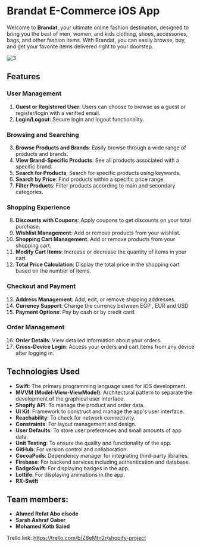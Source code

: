 # Brandat E-Commerce iOS App
Welcome to **Brandat**, your ultimate online fashion destination, designed to bring you the best of men, women, and kids clothing, shoes, accessories, bags, and other fashion items. With Brandat, you can easily browse, buy, and get your favorite items delivered right to your doorstep.


![3](https://github.com/sarrahAshrraf/Shopify/assets/154979941/6abeda53-d473-495e-8e08-cab6c9dbf1dd)

## Features

### User Management
1. **Guest or Registered User**: Users can choose to browse as a guest or register/login with a verified email.
2. **Login/Logout**: Secure login and logout functionality.

### Browsing and Searching
3. **Browse Products and Brands**: Easily browse through a wide range of products and brands.
4. **View Brand-Specific Products**: See all products associated with a specific brand.
5. **Search for Products**: Search for specific products using keywords.
6. **Search by Price**: Find products within a specific price range.
7. **Filter Products**: Filter products according to main and secondary categories.

### Shopping Experience
8. **Discounts with Coupons**: Apply coupons to get discounts on your total purchase.
9. **Wishlist Management**: Add or remove products from your wishlist.
10. **Shopping Cart Management**: Add or remove products from your shopping cart.
11. **Modify Cart Items**: Increase or decrease the quantity of items in your cart.
12. **Total Price Calculation**: Display the total price in the shopping cart based on the number of items.

### Checkout and Payment
13. **Address Management**: Add, edit, or remove shipping addresses.
14. **Currency Support**: Change the currency between EGP , EUR and USD
15. **Payment Options**: Pay by cash or by credit card.

### Order Management
16. **Order Details**: View detailed information about your orders.
17. **Cross-Device Login**: Access your orders and cart items from any device after logging in.

## Technologies Used

- **Swift**: The primary programming language used for iOS development.
- **MVVM (Model-View-ViewModel)**: Architectural pattern to separate the development of the graphical user interface.
- **Shopify API**: To manage the product and order data.
- **UI Kit**: Framework to construct and manage the app's user interface.
- **Reachability**: To check for network connectivity.
- **Constraints**: For layout management and design.
- **User Defaults**: To store user preferences and small amounts of app data.
- **Unit Testing**: To ensure the quality and functionality of the app.
- **GitHub**: For version control and collaboration.
- **CocoaPods**: Dependency manager for integrating third-party libraries.
- **Firebase**: For backend services including authentication and database.
- **BadgeSwift**: For displaying badges in the app.
- **Lottife**: For displaying animations in the app.
- **RX-Swift** 


## Team members: 
- **Ahmed Refat Abo elsode**
- **Sarah Ashraf Gaber** 
- **Mohamed Kotb Saied**

Trello link: https://trello.com/b/Z8eMtn2r/shopify-project
